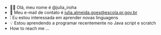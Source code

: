 - 👌🏻 Olá, meu nome é @julia_iroha
- 📎 Meu e-mail de contato é julia.almeida.goes@escola.pr.gov.br 
- ❕ Eu estou interessada em aprender novas linguagens
- 💡 Estou aprendendo a programar recentemente no Java script e scratch
-  How to reach me ...

<!---
juliairoha/juliairoha is a ✨ special ✨ repository because its `README.md` (this file) appears on your GitHub profile.
You can click the Preview link to take a look at your changes.
--->
